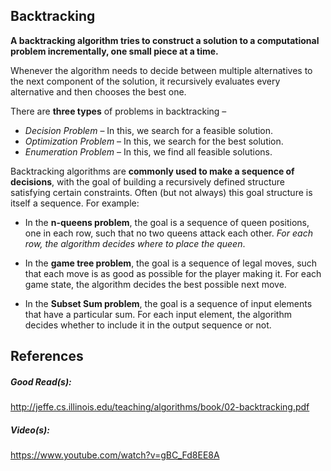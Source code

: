 ## Backtracking
**A backtracking algorithm tries to construct a solution to a computational problem incrementally, one small piece at a time.**

Whenever the algorithm needs to decide between multiple alternatives to the next component of the solution, it
recursively evaluates every alternative and then chooses the best one.

There are **three types** of problems in backtracking –

- *Decision Problem* – In this, we search for a feasible solution.
- *Optimization Problem* – In this, we search for the best solution.
- *Enumeration Problem* – In this, we find all feasible solutions.

Backtracking algorithms are **commonly used to make a sequence of decisions**, with
the goal of building a recursively defined structure satisfying certain constraints.
Often (but not always) this goal structure is itself a sequence. For example:

 - In the **n-queens problem**, the goal is a sequence of queen positions, one in
each row, such that no two queens attack each other. *For each row, the
algorithm decides where to place the queen*.

 - In the **game tree problem**, the goal is a sequence of legal moves, such that
each move is as good as possible for the player making it. For each game
state, the algorithm decides the best possible next move.

 - In the **Subset Sum problem**, the goal is a sequence of input elements that
have a particular sum. For each input element, the algorithm decides whether
to include it in the output sequence or not.


## References
##### Good Read(s):
http://jeffe.cs.illinois.edu/teaching/algorithms/book/02-backtracking.pdf

##### Video(s):
https://www.youtube.com/watch?v=gBC_Fd8EE8A
